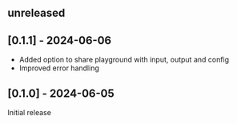 ## unreleased

## [0.1.1] - 2024-06-06

- Added option to share playground with input, output and config
- Improved error handling


## [0.1.0] - 2024-06-05

Initial release

